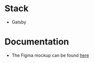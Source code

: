 # Stack
* Gatsby

# Documentation
* The Figma mockup can be found [here](https://www.figma.com/file/I7rZBJHpubSiM3MejK9gF0/AGIR-Website-Redesign?node-id=0%3A1)
